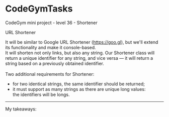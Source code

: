 # CodeGymTasks

 CodeGym mini project - level 36 - Shortener
 
 URL Shortener
 
It will be similar to Google URL Shortener (https://goo.gl), but we'll extend its functionality and make it console-based.<br>
It will shorten not only links, but also any string. Our Shortener class will return a unique identifier for any string, and vice versa — it will return a string based on a previously obtained identifier.<br>
<br>
Two additional requirements for Shortener:<br>
- for two identical strings, the same identifier should be returned;<br>
- it must support as many strings as there are unique long values:<br>
the identifiers will be longs.<br>

__________________________________________________________
My takeaways: <br>

